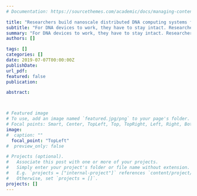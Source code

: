 ```yaml
---
# Documentation: https://sourcethemes.com/academic/docs/managing-content/

title: "Researchers build nanoscale distributed DNA computing systems from artificial protocells"
subtitle: "For DNA devices to work, they have to stay intact. Researchers have devised a method to encapsulate the molecules inside protocells, not only protecting them from enzyme degradation but also improving their processing speed and functionality. - <a href = https://www.microsoft.com/en-us/research/blog/researchers-build-nanoscale-distributed-dna-computing-systems-from-artificial-protocells/>Microsoft Research Blog</a>"
summary: "For DNA devices to work, they have to stay intact. Researchers have devised a method to encapsulate the molecules inside protocells, not only protecting them from enzyme degradation but also improving their processing speed and functionality. <br> <b>Microsoft Research Blog</b>"
authors: []

tags: []
categories: []
date: 2019-07-07T00:00:00Z
publishDate:
url_pdf: 
featured: false
publication: 

abstract:



# Featured image
# To use, add an image named `featured.jpg/png` to your page's folder.
# Focal points: Smart, Center, TopLeft, Top, TopRight, Left, Right, BottomLeft, Bottom, BottomRight.
image: 
#  caption: ""
  focal_point: "TopLeft"
#  preview_only: false

# Projects (optional).
#   Associate this post with one or more of your projects.
#   Simply enter your project's folder or file name without extension.
#   E.g. `projects = ["internal-project"]` references `content/project/deep-learning/index.md`.
#   Otherwise, set `projects = []`.
projects: []
---
```

